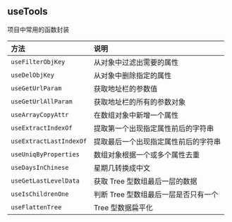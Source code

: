 
## useTools
项目中常用的函数封装

| 方法                    | 说明                                 |
| :---------------------- | :----------------------------------- |
| `useFilterObjKey`       | 从对象中过滤出需要的属性             |
| `useDelObjKey`          | 从对象中删除指定的属性               |
| `useGetUrlParam`        | 获取地址栏的参数值                   |
| `useGetUrlAllParam`     | 获取地址栏的所有的参数对象           |
| `useArrayCopyAttr`      | 在数组对象中新增一个属性             |
| `useExtractIndexOf`     | 提取第一个出现指定属性前后的字符串   |
| `useExtractLastIndexOf` | 提取最后一个出现指定属性前后的字符串 |
| `useUniqByProperties`   | 数组对象根据一个或多个属性去重       |
| `useDaysInChinese`      | 星期几转换成中文                     |
| `useGetLastLevelData`   | 获取 Tree 型数组最后一层的数据       |
| `useIsChildrenOne`      | 判断 Tree 型数组最后一层是否只有一个 |
| `useFlattenTree`        | Tree 型数据扁平化                    |

